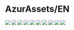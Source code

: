 # AzurAssets/EN
![](https://img.shields.io/badge/EN-9.1.280-blue?style=flat-square)
![](https://img.shields.io/badge/CV-631-blue?style=flat-square)
![](https://img.shields.io/badge/L2D-707-blue?style=flat-square)
![](https://img.shields.io/badge/PIC-24-blue?style=flat-square)
![](https://img.shields.io/badge/BGM-26-blue?style=flat-square)
![](https://img.shields.io/badge/CIPHER-59-blue?style=flat-square)
![](https://img.shields.io/badge/MANGA-88-blue?style=flat-square)
![](https://img.shields.io/badge/PAINTING-351-blue?style=flat-square)
![](https://img.shields.io/badge/DORM-148-blue?style=flat-square)
![](https://img.shields.io/badge/MAP-1-blue?style=flat-square)